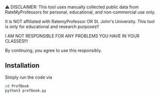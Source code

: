 ⚠️ DISCLAIMER:
This tool uses manually collected public data 
from RateMyProfessors for personal, educational, 
and non-commercial use only.

It is NOT affiliated with RatemyProfessor OR St.
John's University. This tool is only for educational
and research purposes!!

I AM NOT RESPONSIBLE FOR ANY PROBLEMS YOU HAVE
IN YOUR CLASSES!!!

By continuing, you agree to use this responsibly.


## Installation ##
Simply run the code via
```bash
cd ProfBook
python3 profbook.py
```
